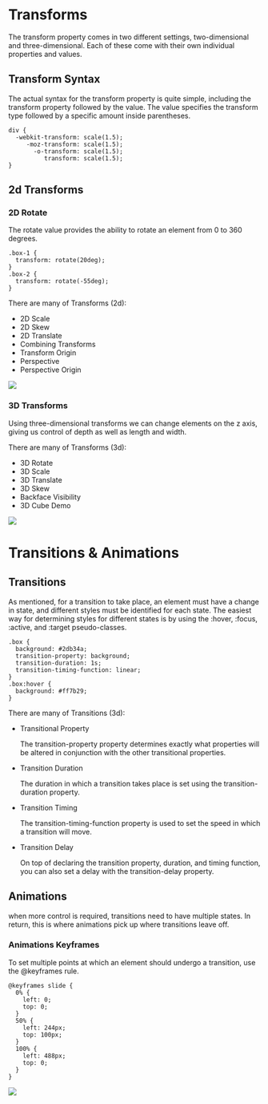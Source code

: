 # Transforms 

The transform property comes in two different settings, two-dimensional and three-dimensional. Each of these come with their own individual properties and values.

## Transform Syntax 

The actual syntax for the transform property is quite simple, including the transform property followed by the value. The value specifies the transform type followed by a specific amount inside parentheses.

```
div {
  -webkit-transform: scale(1.5);
     -moz-transform: scale(1.5);
       -o-transform: scale(1.5);
          transform: scale(1.5);
}
```
## 2d Transforms
### 2D Rotate 

The rotate value provides the ability to rotate an element from 0 to 360 degrees.

```
.box-1 {
  transform: rotate(20deg);
}
.box-2 {
  transform: rotate(-55deg);
}
```

There are many of Transforms (2d):

- 2D Scale
- 2D Skew
- 2D Translate
- Combining Transforms 
- Transform Origin
- Perspective 
- Perspective Origin
 
![](https://encrypted-tbn0.gstatic.com/images?q=tbn:ANd9GcSO15zUtGQ7t4X6velkAV5Bhi1MZ1h9g5be-ramEI2h4e0mYb-zqZcCUxvv4DW7c5m3A-g&usqp=CAU)

### 3D Transforms

Using three-dimensional transforms we can change elements on the z axis, giving us control of depth as well as length and width.

There are many of Transforms (3d):

- 3D Rotate
- 3D Scale
- 3D Translate 
- 3D Skew
- Backface Visibility
- 3D Cube Demo 

![](https://tipsmake.com/data/images/3d-transform-in-css-picture-1-jtznOkrOW.jpg)

# Transitions & Animations

## Transitions 

As mentioned, for a transition to take place, an element must have a change in state, and different styles must be identified for each state. The easiest way for determining styles for different states is by using the :hover, :focus, :active, and :target pseudo-classes.

```
.box {
  background: #2db34a;
  transition-property: background;
  transition-duration: 1s;
  transition-timing-function: linear;
}
.box:hover {
  background: #ff7b29;
}
```
There are many of Transitions (3d):

* Transitional Property

     The transition-property property determines exactly what properties will be altered in conjunction with the other transitional properties.

* Transition Duration

   The duration in which a transition takes place is set using the transition-duration property.

* Transition Timing

  The transition-timing-function property is used to set the speed in which a transition will move.

* Transition Delay

  On top of declaring the transition property, duration, and timing function, you can also set a delay with the transition-delay property.


## Animations

when more control is required, transitions need to have multiple states. In return, this is where animations pick up where transitions leave off.

### Animations Keyframes

To set multiple points at which an element should undergo a transition, use the @keyframes rule. 

```
@keyframes slide {
  0% {
    left: 0;
    top: 0;
  }
  50% {
    left: 244px;
    top: 100px;
  }
  100% {
    left: 488px;
    top: 0;
  }
}

```

![](https://res.cloudinary.com/css-tricks/image/fetch/w_1200,q_auto,f_auto/https://css-tricks.com/wp-content/uploads/2017/12/css-animation-box.gif)